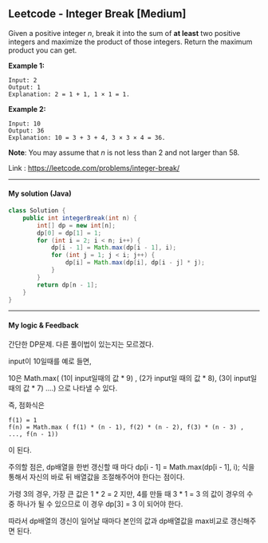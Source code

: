 ## Leetcode - Integer Break [Medium]

Given a positive integer *n*, break it into the sum of **at least** two positive integers and maximize the product of those integers. Return the maximum product you can get.

**Example 1:**

```
Input: 2
Output: 1
Explanation: 2 = 1 + 1, 1 × 1 = 1.
```

**Example 2:**

```
Input: 10
Output: 36
Explanation: 10 = 3 + 3 + 4, 3 × 3 × 4 = 36.
```

**Note**: You may assume that *n* is not less than 2 and not larger than 58.

Link : https://leetcode.com/problems/integer-break/



---



#### My solution (Java)

```java
class Solution {
    public int integerBreak(int n) {
        int[] dp = new int[n];
        dp[0] = dp[1] = 1;
        for (int i = 2; i < n; i++) {
            dp[i - 1] = Math.max(dp[i - 1], i);
            for (int j = 1; j < i; j++) {
                dp[i] = Math.max(dp[i], dp[i - j] * j);
            }
        }
        return dp[n - 1];
    }
}
```

---



#### My logic & Feedback

간단한 DP문제. 다른 풀이법이 있는지는 모르겠다.

input이 10일때를 예로 들면, 

10은 Math.max( (1이 input일때의 값 * 9) , (2가 input일 때의 값 * 8), (3이 input일 때의 값 * 7) ....) 으로 나타낼 수 있다.

즉, 점화식은

```
f(1) = 1
f(n) = Math.max ( f(1) * (n - 1), f(2) * (n - 2), f(3) * (n - 3) , ..., f(n - 1))
```

이 된다. 

주의할 점은, dp배열을 한번 갱신할 때 마다 dp[i - 1] = Math.max(dp[i - 1], i); 식을 통해서 자신의 바로 뒤 배열값을 조절해주어야 한다는 점이다.

가령 3의 경우, 가장 큰 값은 1 * 2 = 2 지만, 4를 만들 때 3 * 1 = 3 의 값이 경우의 수 중 하나가 될 수 있으므로 이 경우 dp[3] = 3 이 되어야 한다. 

따라서 dp배열의 갱신이 일어날 때마다 본인의 값과 dp배열값을 max비교로 갱신해주면 된다.